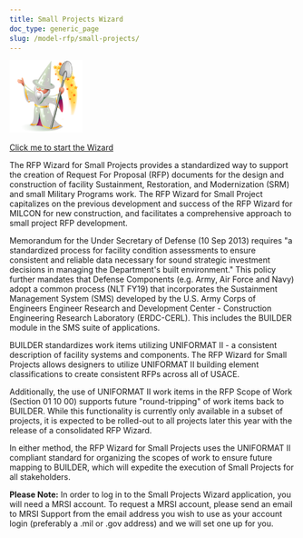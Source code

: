 ```yaml
---
title: Small Projects Wizard
doc_type: generic_page
slug: /model-rfp/small-projects/
---
```


<div style="width: 128px; display: inline-block">
    <a href="https://rfpwizard.mrsi.erdc.dren.mil/wizards/srmw/Client/CirceApp.application?v=1001"><img src="./srm-wizard-256x256.png"/></a>
</div>

[Click me to start the Wizard](https://rfpwizard.mrsi.erdc.dren.mil/wizards/srmw/Client/CirceApp.application?v=1001)

The RFP Wizard for Small Projects provides a standardized way to support the creation of Request For Proposal (RFP) documents for the design and construction of facility Sustainment, Restoration, and Modernization (SRM) and small Military Programs work. The RFP Wizard for Small Project capitalizes on the previous development and success of the RFP Wizard for MILCON for new construction, and facilitates a comprehensive approach to small project RFP development.

Memorandum for the Under Secretary of Defense (10 Sep 2013) requires "a standardized process for facility condition assessments to ensure consistent and reliable data necessary for sound strategic investment decisions in managing the Department's built environment." This policy further mandates that Defense Components (e.g. Army, Air Force and Navy) adopt a common process (NLT FY19) that incorporates the Sustainment Management System (SMS) developed by the U.S. Army Corps of Engineers Engineer Research and Development Center - Construction Engineering Research Laboratory (ERDC-CERL). This includes the BUILDER module in the SMS suite of applications.

BUILDER standardizes work items utilizing UNIFORMAT II - a consistent description of facility systems and components. The RFP Wizard for Small Projects allows designers to utilize UNIFORMAT II building element classifications to create consistent RFPs across all of USACE.

Additionally, the use of UNIFORMAT II work items in the RFP Scope of Work (Section 01 10 00) supports future "round-tripping" of work items back to BUILDER. While this functionality is currently only available in a subset of projects, it is expected to be rolled-out to all projects later this year with the release of a consolidated RFP Wizard.

In either method, the RFP Wizard for Small Projects uses the UNIFORMAT II compliant standard for organizing the scopes of work to ensure future mapping to BUILDER, which will expedite the execution of Small Projects for all stakeholders.

**Please Note:** In order to log in to the Small Projects Wizard application, you will need a MRSI account. To request a MRSI account, please send an email to MRSI Support from the email address you wish to use as your account login (preferably a .mil or .gov address) and we will set one up for you.
